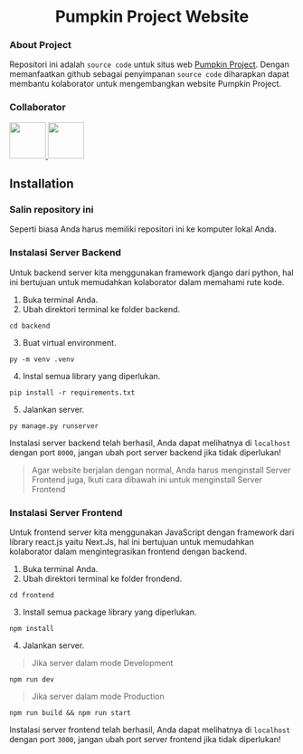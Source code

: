 <h1 align="center">Pumpkin Project Website</h1>

### About Project
Repositori ini adalah `source code` untuk situs web [Pumpkin Project](https://pumpkinproject.my.id). Dengan memanfaatkan github sebagai penyimpanan `source code` diharapkan dapat membantu kolaborator untuk mengembangkan website Pumpkin Project.

### Collaborator
<a href="https://github.com/SahrulGnwn">
  <img src="https://github.com/SahrulGnwn.png?size=64" width="64" />
</a>
<a href="https://github.com/LowScarlet">
  <img src="https://github.com/LowScarlet.png?size=64" width="64" />
</a>
 
## Installation

### Salin repository ini
Seperti biasa Anda harus memiliki repositori ini ke komputer lokal Anda.

### Instalasi Server Backend
Untuk backend server kita menggunakan framework django dari python, hal ini bertujuan untuk memudahkan kolaborator dalam memahami rute kode.
1. Buka terminal Anda.
2. Ubah direktori terminal ke folder backend.
```
cd backend
```
3. Buat virtual environment.
```
py -m venv .venv
```
4. Instal semua library yang diperlukan.
```
pip install -r requirements.txt
```
5. Jalankan server.
```
py manage.py runserver
```
Instalasi server backend telah berhasil, Anda dapat melihatnya di `localhost` dengan port `8000`, jangan ubah port server backend jika tidak diperlukan!
> Agar website berjalan dengan normal, Anda harus menginstall Server Frontend juga, Ikuti cara dibawah ini untuk menginstall Server Frontend

### Instalasi Server Frontend
Untuk frontend server kita menggunakan JavaScript dengan framework dari library react.js yaitu Next.Js, hal ini bertujuan untuk memudahkan kolaborator dalam mengintegrasikan frontend dengan backend.
1. Buka terminal Anda.
2. Ubah direktori terminal ke folder frondend.
```
cd frontend
```
3. Install semua package library yang diperlukan.
```
npm install
```
4. Jalankan server.
> Jika server dalam mode Development
```
npm run dev
```
> Jika server dalam mode Production
```
npm run build && npm run start
```
Instalasi server frontend telah berhasil, Anda dapat melihatnya di `localhost` dengan port `3000`, jangan ubah port server frontend jika tidak diperlukan!